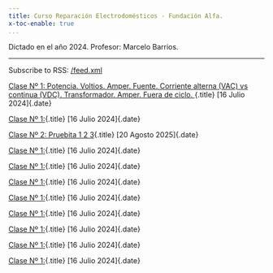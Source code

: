 ```yaml
---
title: Curso Reparación Electrodomésticos - Fundación Alfa.
x-toc-enable: true
...
```


Dictado en el año 2024.
Profesor: Marcelo Barrios. 

-------------------------------------------------------------------------------


Subscribe to RSS: [/feed.xml](/feed.xml)

[Clase Nº 1: Potencia. Voltios. Amper. Fuente. Corriente alterna (VAC) vs continua (VDC). Transformador. Amper. Fuera de ciclo. ](/01clase.md){.title}
[16 Julio 2024]{.date}


[Clase Nº 1:](/02clase.md){.title}
[16 Julio 2024]{.date}


[Clase Nº 2: Pruebita 1 2 3](/03clase.md){.title}
[20 Agosto 2025]{.date}


[Clase Nº 1:](/04clase.md){.title}
[16 Julio 2024]{.date}


[Clase Nº 1:](/05clase.md){.title}
[16 Julio 2024]{.date}


[Clase Nº 1:](/06clase.md){.title}
[16 Julio 2024]{.date}


[Clase Nº 1:](/07clase.md){.title}
[16 Julio 2024]{.date}


[Clase Nº 1:](/08clase.md){.title}
[16 Julio 2024]{.date}


[Clase Nº 1:](/09clase.md){.title}
[16 Julio 2024]{.date}


[Clase Nº 1:](/10clase.md){.title}
[16 Julio 2024]{.date}


[Clase Nº 1:](/11clase.md){.title}
[16 Julio 2024]{.date}


